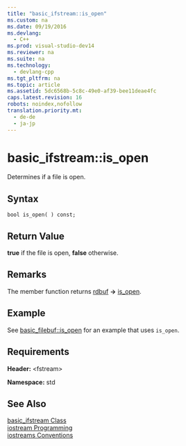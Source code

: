 ```yaml
---
title: "basic_ifstream::is_open"
ms.custom: na
ms.date: 09/19/2016
ms.devlang: 
  - C++
ms.prod: visual-studio-dev14
ms.reviewer: na
ms.suite: na
ms.technology: 
  - devlang-cpp
ms.tgt_pltfrm: na
ms.topic: article
ms.assetid: 5dc6568b-5c8c-49e0-af39-bee11deae4fc
caps.latest.revision: 16
robots: noindex,nofollow
translation.priority.mt: 
  - de-de
  - ja-jp
---
```

# basic_ifstream::is_open
Determines if a file is open.  
  
## Syntax  
  
```  
bool is_open( ) const;  
```  
  
## Return Value  
 **true** if the file is open, **false** otherwise.  
  
## Remarks  
 The member function returns [rdbuf](../vs140/basic_ifstream--rdbuf.md) **->** [is_open](../vs140/basic_filebuf--is_open.md).  
  
## Example  
 See [basic_filebuf::is_open](../vs140/basic_filebuf--is_open.md) for an example that uses `is_open`.  
  
## Requirements  
 **Header:** <fstream\>  
  
 **Namespace:** std  
  
## See Also  
 [basic_ifstream Class](../vs140/basic_ifstream-Class.md)   
 [iostream Programming](../vs140/iostream-Programming.md)   
 [iostreams Conventions](../vs140/iostreams-Conventions.md)